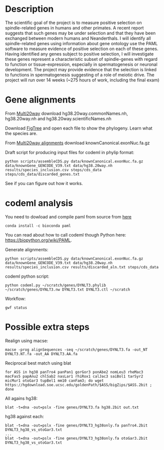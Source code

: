 
# Description
The scientific goal of the project is to measure positive selection on spindle-related genes in humans and other primates. A recent report suggests that such genes may be under selection and that they have been exchanged between modern humans and Neanderthals. I will identify all spindle-related genes using information about gene ontology use the PAML software to measure evidence of positive selection on each of these genes. Having identified any genes subject to positive selection, I will investigate these genes represent a characteristic subset of spindle-genes with regard to function or tissue-expression, especially in spermatogenesis or neuronal development. The project may provide evidence that the selection is linked to functions in spermatogenesis suggesting of a role of meiotic drive. The project will run over 14 weeks (~275 hours of work, including the final exam)

# Gene alignments

From [Multi20way](https://hgdownload.soe.ucsc.edu/goldenPath/hg38/multiz20way/) download hg38.20way.commonNames.nh, hg38.20way.nh and hg38.20way.scientificNames.nh

Download [FigTree](https://github.com/rambaut/figtree/releases) and open each file to show the phylogeny. Learn what the species are.

From [Multi20way alignments](https://hgdownload.soe.ucsc.edu/goldenPath/hg38/multiz20way/alignments/) download knownCanonical.exonNuc.fa.gz 

Draft script for producing input files for codeml in phylip format:

    python scripts/assembleCDS.py data/knownCanonical.exonNuc.fa.gz data/knownGene_GENCODE_V39.txt data/hg38.20way.nh results/species_inclusion.csv steps/cds_data steps/cds_data/discarded_genes.txt

See if you can figure out how it works.
    
# codeml analysis

You need to dowload and compile paml from source from [here](http://abacus.gene.ucl.ac.uk/software/)

    conda install -c bioconda paml

You can read about how to call codeml though Python here: https://biopython.org/wiki/PAML.

Generate alignments:

    python scripts/assembleCDS.py data/knownCanonical.exonNuc.fa.gz data/knownGene_GENCODE_V39.txt data/hg38.20way.nh results/species_inclusion.csv results/discarded_aln.txt steps/cds_data

codeml python script:

    python codeml.py ~/scratch/genes/DYNLT3.phylib ~/scratch/genes/DYNLT3.nw DYNLT3.txt DYNLT3.ctl ~/scratch

Workflow:

    gwf status

# Possible extra steps

Realign using macse: 

    macse -prog alignSequences -seq ~/scratch/genes/DYNLT3.fa -out_NT DYNLT3.NT.fa -out_AA DYNLT3.AA.fa

Reciprocal best match using blat

    for ASS in hg38 panTro4 panPan1 gorGor3 ponAbe2 nomLeu3 rheMac3 macFas5 papAnu2 chlSab2 nasLar1 rhiRox1 calJac3 saiBol1 tarSyr2 micMur1 otoGar3 tupBel1 mm10 canFam3; do wget https://hgdownload.soe.ucsc.edu/goldenPath/$ASS/bigZips/$ASS.2bit ; done

All agains hg38:

    blat -t=dna -out=pslx -fine genes/DYNLT3.fa hg38.2bit out.txt

hg38 against each:

    blat -t=dna -out=pslx -fine genes/DYNLT3_hg38only.fa panTro4.2bit DYNLT3_hg38_vs_otoGar3.txt
    ...
    blat -t=dna -out=pslx -fine genes/DYNLT3_hg38only.fa otoGar3.2bit DYNLT3_hg38_vs_otoGar3.txt



